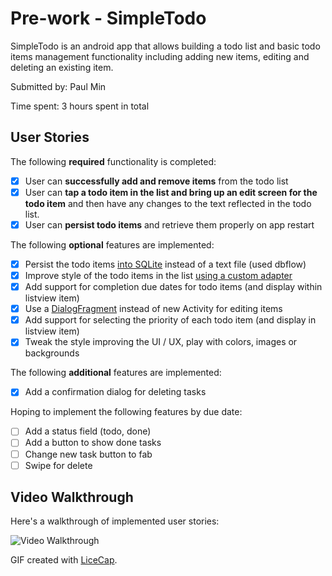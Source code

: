 # Pre-work - SimpleTodo

SimpleTodo is an android app that allows building a todo list and basic todo items management functionality including adding new items, editing and deleting an existing item.

Submitted by: Paul Min

Time spent: 3 hours spent in total

## User Stories

The following **required** functionality is completed:

* [X] User can **successfully add and remove items** from the todo list
* [X] User can **tap a todo item in the list and bring up an edit screen for the todo item** and then have any changes to the text reflected in the todo list.
* [X] User can **persist todo items** and retrieve them properly on app restart

The following **optional** features are implemented:

* [X] Persist the todo items [into SQLite](http://guides.codepath.com/android/Persisting-Data-to-the-Device#sqlite) instead of a text file (used dbflow)
* [X] Improve style of the todo items in the list [using a custom adapter](http://guides.codepath.com/android/Using-an-ArrayAdapter-with-ListView)
* [X] Add support for completion due dates for todo items (and display within listview item)
* [X] Use a [DialogFragment](http://guides.codepath.com/android/Using-DialogFragment) instead of new Activity for editing items
* [X] Add support for selecting the priority of each todo item (and display in listview item)
* [X] Tweak the style improving the UI / UX, play with colors, images or backgrounds

The following **additional** features are implemented:
* [X] Add a confirmation dialog for deleting tasks

Hoping to implement the following features by due date:
* [ ] Add a status field (todo, done)
* [ ] Add a button to show done tasks
* [ ] Change new task button to fab
* [ ] Swipe for delete

## Video Walkthrough 

Here's a walkthrough of implemented user stories:

<img src='http://i.imgur.com/iB7pSYl.gif' title='Video Walkthrough' width='' alt='Video Walkthrough' />

GIF created with [LiceCap](http://www.cockos.com/licecap/).
